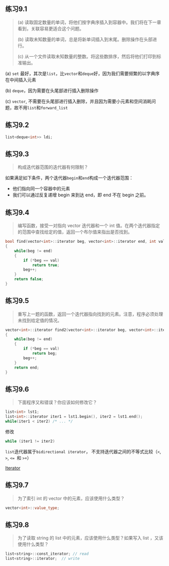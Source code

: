 ## 练习9.1

>(a) 读取固定数量的单词，将他们按字典序插入到容器中。我们将在下一章看到，关联容易更适合这个问题。
>
>(b) 读取未知数量的单词，总是将新单词插入到末尾。删除操作在头部进行。
>
>(c) 从一个文件读取未知数量的整数。将这些数排序，然后将他们打印到标准输出。

(a) `set` 最好，其次是`list`，比`vector`和`deque`好，因为我们需要频繁的以字典序在中间插入元素

(b) `deque`，因为需要在头尾部进行插入删除操作

(c) `vector`, 不需要在头尾部进行插入删除，并且因为需要小元素和空间消耗问题，故不用`list`和`forward_list`

## 练习9.2

```cpp
list<deque<int>> ldi;
```

## 练习9.3

> 构成迭代器范围的迭代器有何限制？

如果满足如下条件，两个迭代器`begin`和`end`构成一个迭代器范围：

* 他们指向同一个容器中的元素
* 我们可以通过反复递增 begin 来到达 end，即 end 不在 begin 之前。

## 练习9.4

> 编写函数，接受一对指向 vector<int> 迭代器和一个 int 值。在两个迭代器指定的范围中查找给定的值，返回一个布尔值来指出是否找到。

```cpp
bool find(vector<int>::iterator beg, vector<int>::iterator end, int val)
{
	while(beg != end)
	{
		if (*beg == val)
			return true;
		beg++;
	}
	return false;
}
```

## 练习9.5

> 重写上一题的函数，返回一个迭代器指向找到的元素。注意，程序必须处理未找到给定值的情况。

```cpp
vector<int>::iterator find2(vector<int>::iterator beg, vector<int>::iterator end, int val)
{
	while(beg != end)
	{
		if (*beg == val)
			return beg;
		beg++;
	}
	return end;
}
```

## 练习9.6

> 下面程序又和错误？你应该如何修改它？

```cpp
list<int> lst1;
list<int>::iterator iter1 = lst1.begin(), iter2 = lst1.end();
while(iter1 < iter2) /* ... */
```

修改

```cpp
while (iter1 != iter2)
```

`list`迭代器属于`bidirectional iterator`， 不支持迭代器之间的不等式比较（`<`, `>`, `<= `和 `>+`）

[Iterator](http://www.cplusplus.com/reference/iterator/)

## 练习9.7

> 为了索引 int 的 vector 中的元素，应该使用什么类型？

```cpp
vector<int>::value_type;
```

## 练习9.8

> 为了读取 string 的 list 中的元素，应该使用什么类型？如果写入 list ，又该使用什么类型？

```cpp
list<string>::const_iterator; // read
list<string>::iterator;  // write
```






